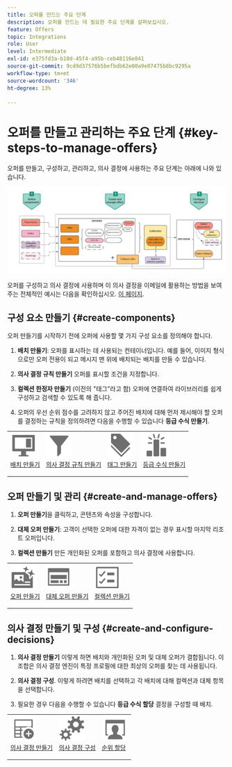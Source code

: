 ```yaml
---
title: 오퍼를 만드는 주요 단계
description: 오퍼를 만드는 데 필요한 주요 단계를 살펴보십시오.
feature: Offers
topic: Integrations
role: User
level: Intermediate
exl-id: e375fd3a-b10d-45f4-a95b-ceb48116e841
source-git-commit: 9cd9d37576b5befbdb62e00a9e07475b8bc9295a
workflow-type: tm+mt
source-wordcount: '346'
ht-degree: 13%

---
```


# 오퍼를 만들고 관리하는 주요 단계 {#key-steps-to-manage-offers}

오퍼를 만들고, 구성하고, 관리하고, 의사 결정에 사용하는 주요 단계는 아래에 나와 있습니다.

![](../assets/offer-create-manage-process.png)

오퍼를 구성하고 의사 결정에 사용하며 이 의사 결정을 이메일에 활용하는 방법을 보여주는 전체적인 예시는 다음을 확인하십시오. [이 페이지](../offers-e2e.md).

## 구성 요소 만들기 {#create-components}

오퍼 만들기를 시작하기 전에 오퍼에 사용할 몇 가지 구성 요소를 정의해야 합니다.

1. **배치 만들기**: 오퍼를 표시하는 데 사용되는 컨테이너입니다. 예를 들어, 이미지 형식으로만 오퍼 전용이 되고 메시지 맨 위에 배치되는 배치를 만들 수 있습니다.

1. **의사 결정 규칙 만들기** 오퍼를 표시할 조건을 지정합니다.

1. **컬렉션 한정자 만들기** (이전의 &quot;태그&quot;라고 함) 오퍼에 연결하여 라이브러리를 쉽게 구성하고 검색할 수 있도록 해 줍니다.

1. 오퍼의 우선 순위 점수를 고려하지 않고 주어진 배치에 대해 먼저 제시해야 할 오퍼를 결정하는 규칙을 정의하려면 다음을 수행할 수 있습니다 **등급 수식 만들기**.

<table style="table-layout:fixed">
<tr style="border: 0;">
<td>
<img src="../../assets/do-not-localize/icon-placement.svg" width="60px">
<div>
<a href="../offer-library/creating-placements.md">배치 만들기</a>
</div>
<p>
</td>
<td>
<img src="../../assets/do-not-localize/icon-rules.svg" width="60px">
<div>
<a href="../offer-library/creating-decision-rules.md">의사 결정 규칙 만들기</a>
</div>
<p>
<td>
<img src="../../assets/do-not-localize/icon-tags.svg" width="60px">
<div>
<a href="../offer-library/creating-tags.md">태그 만들기</a>
</div>
<p>
</td>
<td>
<img src="../../assets/do-not-localize/icon-ranking.svg" width="60px">
<div>
<a href="../ranking/create-ranking-formulas.md">등급 수식 만들기</a>
</div>
<p>
</td>
</tr>
</table>

## 오퍼 만들기 및 관리 {#create-and-manage-offers}

1. **오퍼 만들기**&#x200B;을 클릭하고, 콘텐츠와 속성을 구성합니다.

1. **대체 오퍼 만들기**: 고객이 선택한 오퍼에 대한 자격이 없는 경우 표시할 마지막 리조트 오퍼입니다.

1. **컬렉션 만들기** 만든 개인화된 오퍼를 포함하고 의사 결정에 사용합니다.

<table style="table-layout:fixed">
<tr style="border: 0;">
<td>
<img src="../../assets/do-not-localize/icon-offer.svg" width="60px">
<div>
<a href="../offer-library/creating-personalized-offers.md">오퍼 만들기</a>
</div>
<p>
</td>
<td>
<img src="../../assets/do-not-localize/icon-fallback.svg" width="60px">
<div>
<a href="../offer-library/creating-fallback-offers.md">대체 오퍼 만들기</a>
</div>
<p>
</td>
<td>
<img src="../../assets/do-not-localize/icon-collection.svg" width="60px">
<div>
<a href="../offer-library/creating-collections.md">컬렉션 만들기</a>
</div>
<p>
</td>
</tr>
</table>

## 의사 결정 만들기 및 구성 {#create-and-configure-decisions}

1. **의사 결정 만들기** 이렇게 하면 배치와 개인화된 오퍼 및 대체 오퍼가 결합됩니다. 이 조합은 의사 결정 엔진이 특정 프로필에 대한 최상의 오퍼를 찾는 데 사용됩니다.

1. **의사 결정 구성**. 이렇게 하려면 배치를 선택하고 각 배치에 대해 컬렉션과 대체 항목을 선택합니다.

1. 필요한 경우 다음을 수행할 수 있습니다 **등급 수식 할당** 결정을 구성할 때 배치.

<table style="table-layout:fixed">
<tr style="border: 0;">
<td>
<img src="../../assets/do-not-localize/icon-decision.svg" width="60px">
<div>
<a href="../offer-activities/create-offer-activities.md">의사 결정 만들기</a>
</div>
<p>
</td>
<td>
<img src="../../assets/do-not-localize/icon-configure-decision.svg" width="60px">
<div>
<a href="../offer-activities/create-offer-activities.md#add-offers">의사 결정 구성</a>
</div>
<p>
</td>
<td>
<img src="../../assets/do-not-localize/icon-assign-ranking.svg" width="60px">
<div>
<a href="../offer-activities/configure-offer-selection.md#assign-ranking-formula">순위 할당</a>
</div>
<p>
</td>
</tr>
</table>
